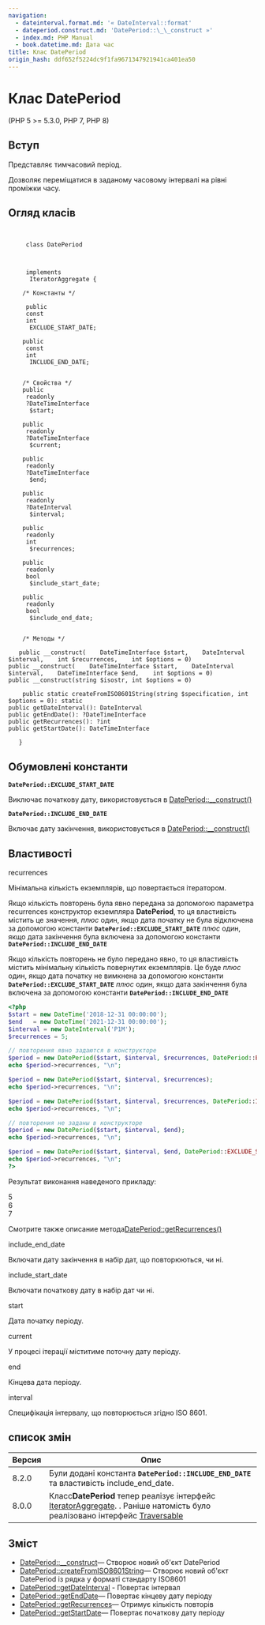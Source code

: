 ```yaml
---
navigation:
  - dateinterval.format.md: '« DateInterval::format'
  - dateperiod.construct.md: 'DatePeriod::\_\_construct »'
  - index.md: PHP Manual
  - book.datetime.md: Дата час
title: Клас DatePeriod
origin_hash: ddf652f5224dc9f1fa9671347921941ca401ea50
---
```

# Клас DatePeriod

(PHP 5 >= 5.3.0, PHP 7, PHP 8)

## Вступ

Представляє тимчасовий період.

Дозволяє переміщатися в заданому часовому інтервалі на рівні проміжки часу.

## Огляд класів

```classsynopsis

    
     class DatePeriod
    

    
     implements
      IteratorAggregate {

    /* Константы */
    
     public
     const
     int
      EXCLUDE_START_DATE;

    public
     const
     int
      INCLUDE_END_DATE;


    /* Свойства */
    public
     readonly
     ?DateTimeInterface
      $start;

    public
     readonly
     ?DateTimeInterface
      $current;

    public
     readonly
     ?DateTimeInterface
      $end;

    public
     readonly
     ?DateInterval
      $interval;

    public
     readonly
     int
      $recurrences;

    public
     readonly
     bool
      $include_start_date;

    public
     readonly
     bool
      $include_end_date;


    /* Методы */
    
   public __construct(    DateTimeInterface $start,    DateInterval $interval,    int $recurrences,    int $options = 0)
public __construct(    DateTimeInterface $start,    DateInterval $interval,    DateTimeInterface $end,    int $options = 0)
public __construct(string $isostr, int $options = 0)

    public static createFromISO8601String(string $specification, int $options = 0): static
public getDateInterval(): DateInterval
public getEndDate(): ?DateTimeInterface
public getRecurrences(): ?int
public getStartDate(): DateTimeInterface

   }
```

## Обумовлені константи

**`DatePeriod::EXCLUDE_START_DATE`**

Виключає початкову дату, використовується в [DatePeriod::\_\_construct()](dateperiod.construct.md)

**`DatePeriod::INCLUDE_END_DATE`**

Включає дату закінчення, використовується в [DatePeriod::\_\_construct()](dateperiod.construct.md)

## Властивості

recurrences

Мінімальна кількість екземплярів, що повертається ітератором.

Якщо кількість повторень була явно передана за допомогою параметра recurrences конструктор екземпляра **DatePeriod**, то ця властивість містить це значення, *плюс* один, якщо дата початку не була відключена за допомогою константи **`DatePeriod::EXCLUDE_START_DATE`** *плюс* один, якщо дата закінчення була включена за допомогою константи **`DatePeriod::INCLUDE_END_DATE`**

Якщо кількість повторень не було передано явно, то ця властивість містить мінімальну кількість повернутих екземплярів. Це буде *плюс* один, якщо дата початку не вимкнена за допомогою константи **`DatePeriod::EXCLUDE_START_DATE`** *плюс* один, якщо дата закінчення була включена за допомогою константи **`DatePeriod::INCLUDE_END_DATE`**

```php
<?php
$start = new DateTime('2018-12-31 00:00:00');
$end   = new DateTime('2021-12-31 00:00:00');
$interval = new DateInterval('P1M');
$recurrences = 5;

// повторения явно задаются в конструкторе
$period = new DatePeriod($start, $interval, $recurrences, DatePeriod::EXCLUDE_START_DATE);
echo $period->recurrences, "\n";

$period = new DatePeriod($start, $interval, $recurrences);
echo $period->recurrences, "\n";

$period = new DatePeriod($start, $interval, $recurrences, DatePeriod::INCLUDE_END_DATE);
echo $period->recurrences, "\n";

// повторения не заданы в конструкторе
$period = new DatePeriod($start, $interval, $end);
echo $period->recurrences, "\n";

$period = new DatePeriod($start, $interval, $end, DatePeriod::EXCLUDE_START_DATE);
echo $period->recurrences, "\n";
?>
```

Результат виконання наведеного прикладу:

5  
6  
7

Смотрите также описание метода[DatePeriod::getRecurrences()](dateperiod.getrecurrences.md)

include\_end\_date

Включати дату закінчення в набір дат, що повторюються, чи ні.

include\_start\_date

Включати початкову дату в набір дат чи ні.

start

Дата початку періоду.

current

У процесі ітерації міститиме поточну дату періоду.

end

Кінцева дата періоду.

interval

Специфікація інтервалу, що повторюється згідно ISO 8601.

## список змін

| Версия | Опис |
| --- | --- |
| 8.2.0 | Були додані константа **`DatePeriod::INCLUDE_END_DATE`** та властивість include\_end\_date. |
| 8.0.0 | Класс**DatePeriod** тепер реалізує інтерфейс [IteratorAggregate](class.iteratoraggregate.md). . Раніше натомість було реалізовано інтерфейс [Traversable](class.traversable.md) |

## Зміст

-   [DatePeriod::\_\_construct](dateperiod.construct.md)— Створює новий об'єкт DatePeriod
-   [DatePeriod::createFromISO8601String](dateperiod.createfromiso8601string.md)— Створює новий об'єкт DatePeriod із рядка у форматі стандарту ISO8601
-   [DatePeriod::getDateInterval](dateperiod.getdateinterval.md) \- Повертає інтервал
-   [DatePeriod::getEndDate](dateperiod.getenddate.md)— Повертає кінцеву дату періоду
-   [DatePeriod::getRecurrences](dateperiod.getrecurrences.md)— Отримує кількість повторів
-   [DatePeriod::getStartDate](dateperiod.getstartdate.md)— Повертає початкову дату періоду
